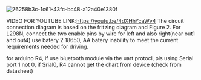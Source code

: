 
![76258b3c-1c61-43fc-bc48-a12a40e1380f](https://github.com/user-attachments/assets/c67ef8f7-87c6-494d-855d-ebe220ef18a4)

VIDEO FOR YOUTUBE LINK:https://youtu.be/4dXHhYcaWv4
The circuit connection diagram is based on the fritzing diagram and Figure 2. For L298N, connect the two enable pins by wire for left and also right(near out1 and out4)
use batery 2 18650, AA batery inability to meet the current requirements needed for driving.

for arduino R4, if use bluetooth module via the uart protocl, pls using Serial port 1 not 0, if Srial0, R4 cannot get the chart from device (check from datasheet)
